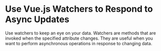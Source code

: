 # Use Vue.js Watchers to Respond to Async Updates

Use watchers to keep an eye on your data. Watchers are methods that are invoked when the specified attribute changes. They are useful when you want to perform asynchronous operations in response to changing data.